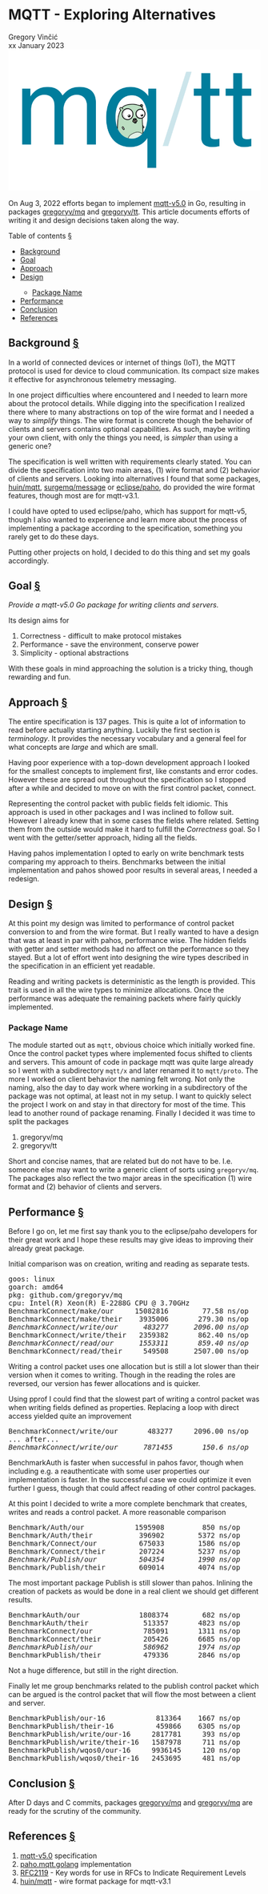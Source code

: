 <a name="top"></a>

# MQTT - Exploring Alternatives

<div id="about">
Gregory Vin&ccaron;i&cacute;<br>
xx January 2023
</div>

<img src="logo.svg" alt="logo" />


On Aug 3, 2022 efforts began to implement <a
href="https://docs.oasis-open.org/mqtt/mqtt/v5.0/os/mqtt-v5.0-os.html">mqtt-v5.0</a>
in Go, resulting in
packages [gregoryv/mq](https://github.com/gregoryv/mq)
and [gregoryv/tt](https://github.com/gregoryv/tt). This article
documents efforts of writing it and design decisions taken along the
way.

<a name="toc"></a>
<div class="anchored">Table of contents <a class="link" href="#toc">§</a></div>
<nav>
	<ul>
		<li><a href="#background">Background</a></li>
		<li><a href="#goal">Goal</a></li>
		<li><a href="#approach">Approach</a></li>
		<li><a href="#design">Design</a></li>
		<ul>
			<li><a href="#packageName">Package Name</a></li>
		</ul>
		<li><a href="#performance">Performance</a></li>
		<li><a href="#conclusion">Conclusion</a></li>
		<li><a href="#references">References</a></li>
	</ul>
</nav>

<a name="background"></a>
## Background <a class="link" href="#background">§</a>

In a world of connected devices or internet of things (IoT), the MQTT
protocol is used for device to cloud communication.  Its compact size
makes it effective for asynchronous telemetry messaging.

In one project difficulties where encountered and I needed to learn
more about the protocol details. While digging into the specification
I realized there where to many abstractions on top of the wire format
and I needed a way to *simplify* things.  The wire format is concrete
though the behavior of clients and servers contains optional
capabilities. As such, maybe writing your own client, with only the
things you need, is *simpler* than using a generic one?

The specification is well written with requirements clearly stated.
You can divide the specification into two main areas, (1) wire format
and (2) behavior of clients and servers.  Looking into alternatives I
found that some
packages,
[huin/mqtt](https://pkg.go.dev/github.com/huin/mqtt),
[surgemq/message](https://pkg.go.dev/github.com/surgemq/message)
or [eclipse/paho](https://github.com/eclipse/paho.mqtt.golang), do
provided the wire format features, though most are for mqtt-v3.1.

I could have opted to used eclipse/paho, which has support for
mqtt-v5, though I also wanted to experience and learn more about the
process of implementing a package according to the specification,
something you rarely get to do these days.

Putting other projects on hold, I decided to do this thing and set my
goals accordingly.



<a name="goal"></a>
## Goal <a class="link" href="#goal">§</a>

*Provide a mqtt-v5.0 Go package for writing clients and
servers.*

Its design aims for

1. Correctness - difficult to make protocol mistakes
2. Performance - save the environment, conserve power
3. Simplicity - optional abstractions

With these goals in mind approaching the solution is a tricky thing,
though rewarding and fun.



<a name="approach"></a>
## Approach <a class="link" href="#approach">§</a>

The entire specification is 137 pages. This is quite a lot of
information to read before actually starting anything. Luckily the
first section is *terminology*. It provides the necessary vocabulary
and a general feel for what concepts are *large* and which are small.

Having poor experience with a top-down development approach I looked
for the smallest concepts to implement first, like constants and error
codes. However these are spread out throughout the specification so I
stopped after a while and decided to move on with the first control
packet, connect. 

Representing the control packet with public fields felt idiomic. This
approach is used in other packages and I was inclined to follow suit.
However I already knew that in some cases the fields where
related. Setting them from the outside would make it hard to fulfill
the *Correctness* goal. So I went with the getter/setter approach,
hiding all the fields. 

Having pahos implementation I opted to early on write benchmark tests
comparing my approach to theirs. Benchmarks between the initial
implementation and pahos showed poor results in several areas, I
needed a redesign.

<a name="design"></a>
## Design <a class="link" href="#design">§</a>

At this point my design was limited to performance of control packet
conversion to and from the wire format. But I really wanted to
have a design that was at least in par with pahos, performance wise.
The hidden fields with getter and setter methods had no affect on the
performance so they stayed. But a lot of effort went into designing
the wire types described in the specification in an efficient yet readable.

Reading and writing packets is deterministic as the length is
provided. This trait is used in all the wire types to minimize
allocations. Once the performance was adequate the remaining packets
where fairly quickly implemented.

### Package Name

The module started out as <code>mqtt</code>, obvious choice which
initially worked fine. Once the control packet types where implemented
focus shifted to clients and servers. This amount of code in package
mqtt was quite large already so I went with a subdirectory `mqtt/x`
and later renamed it to `mqtt/proto`. The more I worked on client
behavior the naming felt wrong. Not only the naming, also the day to
day work where working in a subdirectory of the package was not
optimal, at least not in my setup. I want to quickly select the
project I work on and stay in that directory for most of the
time. This lead to another round of package renaming. Finally I
decided it was time to split the packages

1. gregoryv/mq
1. gregoryv/tt

Short and concise names, that are related but do not have to
be. I.e. someone else may want to write a generic client of sorts
using `gregoryv/mq`. The packages also reflect the two major areas in
the specification (1) wire format and (2) behavior of clients and
servers.


<a name="performance"></a>
## Performance <a class="link" href="#performance">§</a>

Before I go on, let me first say thank you to the eclipse/paho
developers for their great work and I hope these results may give
ideas to improving their already great package.

Initial comparison was on creation, writing and reading as separate
tests.

<pre>
goos: linux
goarch: amd64
pkg: github.com/gregoryv/mq
cpu: Intel(R) Xeon(R) E-2288G CPU @ 3.70GHz
BenchmarkConnect/make/our     15082816        77.58 ns/op      24 B/op       3 allocs/op
BenchmarkConnect/make/their    3935006       279.30 ns/op     512 B/op       5 allocs/op
<em>BenchmarkConnect/write/our      483277      2096.00 ns/op      48 B/op       1 allocs/op</em>
BenchmarkConnect/write/their   2359382       862.40 ns/op     368 B/op      10 allocs/op
<em>BenchmarkConnect/read/our      1553311       859.40 ns/op     440 B/op       8 allocs/op</em>
BenchmarkConnect/read/their     549508      2507.00 ns/op    3288 B/op      24 allocs/op
</pre>

Writing a control packet uses one allocation but is still a lot slower
than their version when it comes to writing. Though in the reading the
roles are reversed, our version has fewer allocations and is quicker.


Using pprof I could find that the slowest part of writing a control
packet was when writing fields defined as properties. Replacing a loop
with direct access yielded quite an improvement

<pre>
BenchmarkConnect/write/our       483277     2096.00 ns/op      48 B/op       1 allocs/op
... after...
<em>BenchmarkConnect/write/our      7871455       150.6 ns/op      48 B/op       1 allocs/op</em>
</pre>


BenchmarkAuth is faster when successful in pahos favor, though when
including e.g. a reauthenticate with some user properties our
implementation is faster. In the successful case we could optimize it
even further I guess, though that could affect reading of other
control packages. 

At this point I decided to write a more complete benchmark that creates, writes and reads
a control packet. A more reasonable comparison

<pre>
Benchmark/Auth/our            1595908         850 ns/op       296 B/op     18 allocs/op
Benchmark/Auth/their           396902        5372 ns/op      4208 B/op     43 allocs/op
Benchmark/Connect/our          675033        1586 ns/op       880 B/op     16 allocs/op
Benchmark/Connect/their        207224        5237 ns/op      5552 B/op     50 allocs/op
<em>Benchmark/Publish/our          504354        1990 ns/op       880 B/op     32 allocs/op</em>
Benchmark/Publish/their        609014        4074 ns/op      4064 B/op     41 allocs/op
</pre>

The most important package Publish is still slower than
pahos. Inlining the creation of packets as would be done in a real
client we should get different results.

<pre>
BenchmarkAuth/our              1808374        682 ns/op      264 B/op      17 allocs/op
BenchmarkAuth/their             513357       4823 ns/op     4208 B/op      43 allocs/op
BenchmarkConnect/our            785091       1311 ns/op      880 B/op      16 allocs/op
BenchmarkConnect/their          205426       6685 ns/op     5552 B/op      50 allocs/op
<em>BenchmarkPublish/our            586962       1974 ns/op      688 B/op      31 allocs/op</em>
BenchmarkPublish/their          479336       2846 ns/op     4064 B/op      41 allocs/op
</pre>

Not a huge difference, but still in the right direction.

Finally let me group benchmarks related to the publish control packet
which can be argued is the control packet that will flow the most
between a client and server.

<pre>
BenchmarkPublish/our-16            813364    1667 ns/op      688 B/op       31 allocs/op
BenchmarkPublish/their-16          459866    6305 ns/op     5792 B/op       43 allocs/op
BenchmarkPublish/write/our-16     2817781     393 ns/op       80 B/op        1 allocs/op
BenchmarkPublish/write/their-16   1587978     711 ns/op      472 B/op       10 allocs/op
BenchmarkPublish/wqos0/our-16     9936145     120 ns/op       24 B/op        1 allocs/op
BenchmarkPublish/wqos0/their-16   2453695     481 ns/op      408 B/op        9 allocs/op
</pre>

<a name="conclusion"></a>
## Conclusion <a class="link" href="#conclusion">§</a>

After D days and C commits,
packages [gregoryv/mq](https://github.com/gregoryv/mq)
and [gregoryv/mq](https://github.com/gregoryv/mq) are ready for the
scrutiny of the community.

<a name="references"></a>
## References <a class="link" href="#references">§</a>

<ol>
	<li><a href="https://docs.oasis-open.org/mqtt/mqtt/v5.0/os/mqtt-v5.0-os.html">mqtt-v5.0</a> specification</li>
	<li><a href="https://pkg.go.dev/github.com/eclipse/paho.mqtt.golang">paho.mqtt.golang</a> implementation</li>
	<li><a href="http://www.rfc-editor.org/info/rfc2119">RFC2119</a> - Key words for use in RFCs to Indicate Requirement Levels</li>
	<li><a href="https://pkg.go.dev/github.com/huin/mqtt">huin/mqtt</a> - wire format package for mqtt-v3.1</li>
</ol>

